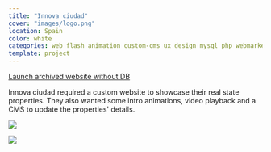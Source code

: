 ```yaml
---
title: "Innova ciudad"
cover: "images/logo.png"
location: Spain
color: white
categories: web flash animation custom-cms ux design mysql php webmarket
template: project
---
```


<p class="align-center">
<a class="btn" role="button" href="http://work.joanmira.com/webs/innovaciudad" target="_blank">Launch archived website without DB</a>
</p>

Innova ciudad required a custom website to showcase their real state properties. They also wanted some intro animations, video playback and a CMS to update the properties' details.

![](/work/innova-ciudad/images/1.png)

![](/work/innova-ciudad/images/2.jpg)

